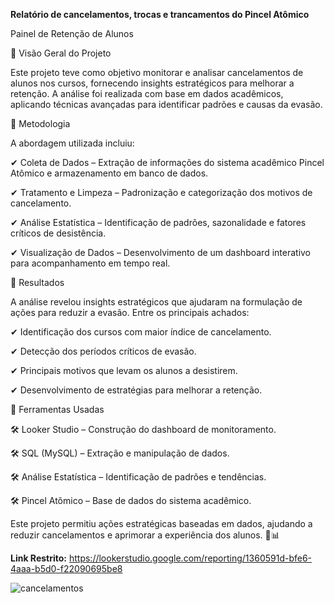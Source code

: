 **Relatório de cancelamentos, trocas e trancamentos do Pincel Atômico**

Painel de Retenção de Alunos

📌 Visão Geral do Projeto

Este projeto teve como objetivo monitorar e analisar cancelamentos de alunos nos cursos, fornecendo insights estratégicos para melhorar a retenção. A análise foi realizada com base em dados acadêmicos, aplicando técnicas avançadas para identificar padrões e causas da evasão.

📌 Metodologia

A abordagem utilizada incluiu:

✔ Coleta de Dados – Extração de informações do sistema acadêmico Pincel Atômico e armazenamento em banco de dados.

✔ Tratamento e Limpeza – Padronização e categorização dos motivos de cancelamento.

✔ Análise Estatística – Identificação de padrões, sazonalidade e fatores críticos de desistência.

✔ Visualização de Dados – Desenvolvimento de um dashboard interativo para acompanhamento em tempo real.

📌 Resultados

A análise revelou insights estratégicos que ajudaram na formulação de ações para reduzir a evasão. Entre os principais achados:

✔ Identificação dos cursos com maior índice de cancelamento.

✔ Detecção dos períodos críticos de evasão.

✔ Principais motivos que levam os alunos a desistirem.

✔ Desenvolvimento de estratégias para melhorar a retenção.


📌 Ferramentas Usadas

🛠 Looker Studio – Construção do dashboard de monitoramento.

🛠 SQL (MySQL) – Extração e manipulação de dados.

🛠 Análise Estatística – Identificação de padrões e tendências.

🛠 Pincel Atômico – Base de dados do sistema acadêmico.


Este projeto permitiu ações estratégicas baseadas em dados, ajudando a reduzir cancelamentos e aprimorar a experiência dos alunos. 🚀📊

**Link Restrito:** https://lookerstudio.google.com/reporting/1360591d-bfe6-4aaa-b5d0-f22090695be8

![cancelamentos](https://github.com/user-attachments/assets/44845314-8607-4c26-9677-4f8802a671e9)
